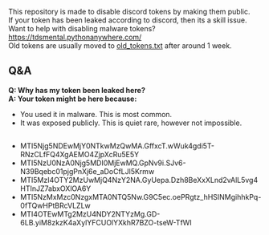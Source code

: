 This repository is made to disable discord tokens by making them public.  
If your token has been leaked according to discord, then its a skill issue.  
Want to help with disabling malware tokens? https://tdsmental.pythonanywhere.com/  
Old tokens are usually moved to [old_tokens.txt](https://github.com/tdsoperational/discord-rat-tokens/blob/main/old_tokens.txt) after around 1 week.  

## Q&A  

**Q: Why has my token been leaked here?**  
**A: Your token might be here because:**  
- You used it in malware. This is most common.  
- It was exposed publicly. This is quiet rare, however not impossible.  

## 


- MTI5Njg5NDEwMjY0NTkwMzQwMA.GffxcT.wWuk4gdi5T-RNzCLfFQ4XgAEMO4ZjpXcRu5E5Y
- MTI5NzU0NzA0Njg5MDI0MjEwMQ.GpNv9i.SJv6-N39Bqebc01pjgPnXj6e_aDoCfLJl5Krmw
- MTI5MzI4OTY2MzUwMjQ4NzY2NA.GyUepa.Dzh8BeXxXLnd2vAlL5vg4HTInJZ7abxOXlOA6Y
- MTI5NzMxMzc0NzgxMTA0NTQ5Nw.G9C5ec.oePRgtz_hHSINMgihhkPq-0fTQwHPtBRcVLZLw
- MTI4OTEwMTg2MzU4NDY2NTYzMg.GD-6LB.yiM8zkzK4aXylYFCUOlYXkhR7BZO-tseW-TfWI